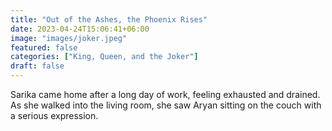 ```yaml
---
title: "Out of the Ashes, the Phoenix Rises"
date: 2023-04-24T15:06:41+06:00
image: "images/joker.jpeg"
featured: false
categories: ["King, Queen, and the Joker"]
draft: false
---
```


 
Sarika came home after a long day of work, feeling exhausted and drained. As she walked into the living room, she saw Aryan sitting on the couch with a serious expression.
